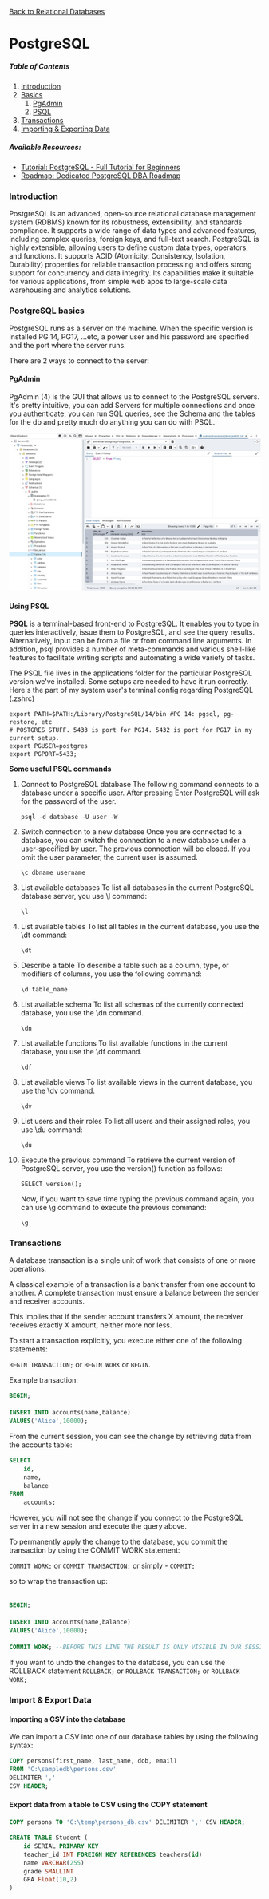 [Back to Relational Databases](../index.md)

# PostgreSQL

##### Table of Contents

1. [Introduction](#postgresql)
2. [Basics](#postgresql-basics)
   1. [PgAdmin](#pgadmin)
   2. [PSQL](#using-psql)
3. [Transactions](#transactions)
4. [Importing & Exporting Data](#import--export-data)

##### Available Resources:

- [Tutorial: PostgreSQL - Full Tutorial for Beginners](https://www.postgresqltutorial.com/)
- [Roadmap: Dedicated PostgreSQL DBA Roadmap](https://roadmap.sh/postgresql-dba)

### Introduction

PostgreSQL is an advanced, open-source relational database management system (RDBMS) known for its robustness, extensibility, and standards compliance. It supports a wide range of data types and advanced features, including complex queries, foreign keys, and full-text search. PostgreSQL is highly extensible, allowing users to define custom data types, operators, and functions. It supports ACID (Atomicity, Consistency, Isolation, Durability) properties for reliable transaction processing and offers strong support for concurrency and data integrity. Its capabilities make it suitable for various applications, from simple web apps to large-scale data warehousing and analytics solutions.

### PostgreSQL basics

PostgreSQL runs as a server on the machine. When the specific version is installed PG 14, PG17, ...etc, a power user and his password are specified and the port where the server runs.

There are 2 ways to connect to the server:

#### PgAdmin

PgAdmin (4) is the GUI that allows us to connect to the PostgreSQL servers. It's pretty intuitive, you can add Servers for multiple connections and once you authenticate, you can run SQL queries, see the Schema and the tables for the db and pretty much do anything you can do with PSQL.

![pgAdmin4](./assets/pgAdmin.png)

#### Using PSQL

**PSQL** is a terminal-based front-end to PostgreSQL. It enables you to type in queries interactively, issue them to PostgreSQL, and see the query results. Alternatively, input can be from a file or from command line arguments. In addition, psql provides a number of meta-commands and various shell-like features to facilitate writing scripts and automating a wide variety of tasks.

The PSQL file lives in the applications folder for the particular PostgreSQL version we've installed. Some setups are needed to have it run correctly. Here's the part of my system user's terminal config regarding PostgreSQL (.zshrc)

```
export PATH=$PATH:/Library/PostgreSQL/14/bin #PG 14: pgsql, pg-restore, etc
# POSTGRES STUFF. 5433 is port for PG14. 5432 is port for PG17 in my current setup.
export PGUSER=postgres
export PGPORT=5433;
```

**Some useful PSQL commands**

1. Connect to PostgreSQL database
   The following command connects to a database under a specific user. After pressing Enter PostgreSQL will ask for the password of the user.

   ```
   psql -d database -U user -W
   ```

2) Switch connection to a new database
   Once you are connected to a database, you can switch the connection to a new database under a user-specified by user. The previous connection will be closed. If you omit the user parameter, the current user is assumed.

   ```
   \c dbname username
   ```

3) List available databases
   To list all databases in the current PostgreSQL database server, you use \l command:
   ```
   \l
   ```
4) List available tables
   To list all tables in the current database, you use the \dt command:

   ```
   \dt
   ```

5) Describe a table
   To describe a table such as a column, type, or modifiers of columns, you use the following command:

   ```
   \d table_name
   ```

6) List available schema
   To list all schemas of the currently connected database, you use the \dn command.

   ```
   \dn
   ```

7) List available functions
   To list available functions in the current database, you use the \df command.

   ```
   \df
   ```

8. List available views
   To list available views in the current database, you use the \dv command.

   ```
   \dv
   ```

9. List users and their roles
   To list all users and their assigned roles, you use \du command:

   ```
   \du
   ```

10) Execute the previous command
    To retrieve the current version of PostgreSQL server, you use the version() function as follows:

    ```
    SELECT version();
    ```

    Now, if you want to save time typing the previous command again, you can use \g command to execute the previous command:

    ```
    \g
    ```

### Transactions

A database transaction is a single unit of work that consists of one or more operations.

A classical example of a transaction is a bank transfer from one account to another. A complete transaction must ensure a balance between the sender and receiver accounts.

This implies that if the sender account transfers X amount, the receiver receives exactly X amount, neither more nor less.

To start a transaction explicitly, you execute either one of the following statements:

`BEGIN TRANSACTION;` or `BEGIN WORK` or `BEGIN`.

Example transaction:

```SQL
BEGIN;

INSERT INTO accounts(name,balance)
VALUES('Alice',10000);
```

From the current session, you can see the change by retrieving data from the accounts table:

```SQL
SELECT
    id,
    name,
    balance
FROM
    accounts;
```

However, you will not see the change if you connect to the PostgreSQL server in a new session and execute the query above.

To permanently apply the change to the database, you commit the transaction by using the COMMIT WORK statement:

`COMMIT WORK;` or `COMMIT TRANSACTION;` or simply - `COMMIT;`

so to wrap the transaction up:

```SQL

BEGIN;

INSERT INTO accounts(name,balance)
VALUES('Alice',10000);

COMMIT WORK; --BEFORE THIS LINE THE RESULT IS ONLY VISIBLE IN OUR SESSION.
```

If you want to undo the changes to the database, you can use the ROLLBACK statement `ROLLBACK;` or `ROLLBACK TRANSACTION;` or `ROLLBACK WORK;`

### Import & Export Data

#### Importing a CSV into the database

We can import a CSV into one of our database tables by using the following syntax:

```SQL
COPY persons(first_name, last_name, dob, email)
FROM 'C:\sampledb\persons.csv'
DELIMITER ','
CSV HEADER;
```

#### Export data from a table to CSV using the COPY statement

```SQL
COPY persons TO 'C:\temp\persons_db.csv' DELIMITER ',' CSV HEADER;
```

```SQL
CREATE TABLE Student (
    id SERIAL PRIMARY KEY
    teacher_id INT FOREIGN KEY REFERENCES teachers(id)
    name VARCHAR(255)
    grade SMALLINT
    GPA Float(10,2)
)
```

